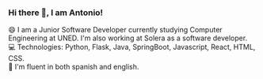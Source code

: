 ### Hi there 👋, I am Antonio!  

<!--
**antoniorl01/antoniorl01** is a ✨ _special_ ✨ repository because its `README.md` (this file) appears on your GitHub profile.

Here are some ideas to get you started:

- 🔭 I’m currently working on ...
- 🌱 I’m currently learning ...
- 👯 I’m looking to collaborate on ...
- 🤔 I’m looking for help with ...
- 💬 Ask me about ...
- 📫 How to reach me: ...
- 😄 Pronouns: ...
- ⚡ Fun fact: ...
-->


😄 I am a Junior Software Developer currently studying Computer Engineering at UNED. I'm also working at Solera as a software developer.  
💻 Technologies: Python, Flask, Java, SpringBoot, Javascript, React, HTML, CSS.  
💬 I'm fluent in both spanish and english.

